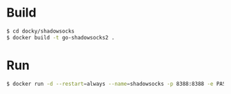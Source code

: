 # Build

```sh
$ cd docky/shadowsocks
$ docker build -t go-shadowsocks2 .
```

# Run

```sh
$ docker run -d --restart=always --name=shadowsocks -p 8388:8388 -e PASSWORD=123456 go-shadowsocks2:latest
```
